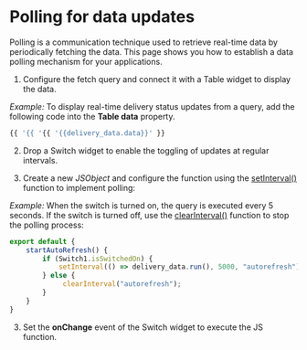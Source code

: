# Polling for data updates

Polling is a communication technique used to retrieve real-time data by periodically fetching the data. This page shows you how to establish a data polling mechanism for your applications.


<ZoomImage
  src="/img/polling-1.gif" 
  alt="Real-Time Data using Polling"
  caption="Real-Time Data using Polling"
/>

1. Configure the fetch query and connect it with a Table widget to display the data.

 

*Example:* To display real-time delivery status updates from a query, add the following code into the **Table data** property.

```js
{{ '{{ '{{ '{{delivery_data.data}}' }}
```


2. Drop a Switch widget to enable the toggling of updates at regular intervals.

3. Create a new *JSObject* and configure the function using the [setInterval()](/reference/framework/global-functions.md/intervals-time-events) function  to implement polling:

 

*Example:* When the switch is turned on, the query is executed every 5 seconds. If the switch is turned off, use the [clearInterval()](/reference/framework/global-functions.md/clear-interval) function to stop the polling process:

```js
export default {
    startAutoRefresh() {
        if (Switch1.isSwitchedOn) {
            setInterval(() => delivery_data.run(), 5000, "autorefresh");
        } else {
             clearInterval("autorefresh");
        }
    }
}
```



3. Set the **onChange** event of the Switch widget to execute the JS function.












